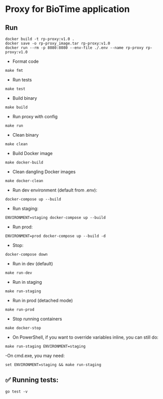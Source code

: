 # Proxy for BioTime application

## Run

```
docker build -t rp-proxy:v1.0 .
docker save -o rp-proxy_image.tar rp-proxy:v1.0
docker run --rm -p 8080:8080 --env-file ./.env --name rp-proxy rp-proxy:v1.0
```

- Format code
```
make fmt
```

- Run tests
```
make test
```

- Build binary
```
make build
```

- Run proxy with config
```
make run
```

- Clean binary
```
make clean
```
- Build Docker image
```
make docker-build
```

- Clean dangling Docker images
```
make docker-clean
```

- Run dev environment (default from .env):
```
docker-compose up --build
```

- Run staging:
```
ENVIRONMENT=staging docker-compose up --build
```

- Run prod:
```
ENVIRONMENT=prod docker-compose up --build -d
```

- Stop:
```
docker-compose down
```

- Run in dev (default)
```
make run-dev
```

- Run in staging
```
make run-staging
```

- Run in prod (detached mode)
```
make run-prod
```

- Stop running containers
```
make docker-stop
```

- On PowerShell, if you want to override variables inline, you can still do:
```
make run-staging ENVIRONMENT=staging
```

-On cmd.exe, you may need:
```
set ENVIRONMENT=staging && make run-staging
```
## ✅ Running tests:
```
go test -v
```


